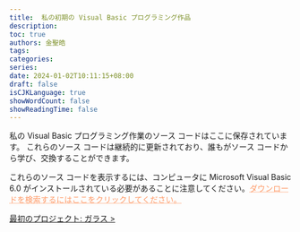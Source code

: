 ```yaml
---
title:  私の初期の Visual Basic プログラミング作品
description: 
toc: true
authors: 金聖皓
tags:
categories:
series:
date: 2024-01-02T10:11:15+08:00
draft: false
isCJKLanguage: true
showWordCount: false
showReadingTime: false
---
```

<style>
	.DDot{
		text-decoration:underline;
		text-decoration-style:dotted;
		color:#FF9966;
	}
</style>
私の Visual Basic プログラミング作業のソース コードはここに保存されています。 これらのソース コードは継続的に更新されており、誰もがソース コードから学び、交換することができます。 

これらのソース コードを表示するには、コンピュータに Microsoft Visual Basic 6.0 がインストールされている必要があることに注意してください。<a href="https://search.yahoo.co.jp/search?p=VB6.0+%E3%83%80%E3%82%A6%E3%83%B3%E3%83%AD%E3%83%BC%E3%83%89&x=wrt&aq=-1&ai=8537fa5f-bfe8-48f0-87dd-2c01cdd9cd93&ts=6488&ei=UTF-8&fr=top_ga1_ext1_bookmark_sa" class="DDot">ダウンロードを検索するにはここをクリックしてください。</a>

<a href="/ja/docs/vb/glass">最初のプロジェクト: ガラス &gt; </a>